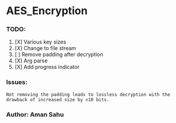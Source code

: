 # AES_Encryption

  ### TODO: 
  1. [X] Various key sizes
  2. [X] Change to file stream
  3. [ ] Remove padding after decryption
  4. [X] Arg parse
  5. [X] Add progress indicator

  ### Issues:
    Not removing the padding leads to lossless decryption with the drawback of increased size by >10 bits.
### Author: Aman Sahu
